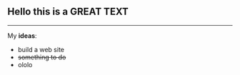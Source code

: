 ## Hello this is a GREAT TEXT

--------------------------

My **ideas**:
- build a web site
- ~~something to do~~
- ololo